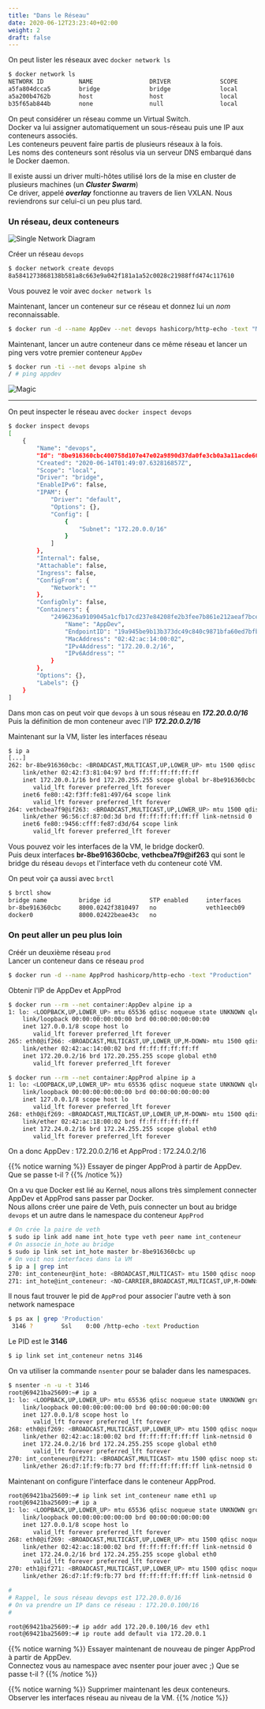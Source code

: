 ```yaml
---
title: "Dans le Réseau"
date: 2020-06-12T23:23:40+02:00
weight: 2
draft: false
---
```


On peut lister les réseaux avec `docker network ls`

```bash
$ docker network ls
NETWORK ID          NAME                DRIVER              SCOPE
a5fa804dcca5        bridge              bridge              local
a5a200b4762b        host                host                local
b35f65ab844b        none                null                local
```

On peut considérer un réseau comme un Virtual Switch.  
Docker va lui assigner automatiquement un sous-réseau  puis une IP aux conteneurs associés.  
Les conteneurs peuvent faire partis de plusieurs réseaux à la fois.  
Les noms des conteneurs sont résolus via un serveur DNS embarqué dans le Docker daemon.  

Il existe aussi un driver multi-hôtes utilisé lors de la mise en cluster de plusieurs machines (un ***Cluster Swarm***)  
Ce driver, appelé ***overlay*** fonctionne au travers de lien VXLAN.
Nous reviendrons sur celui-ci un peu plus tard.

### Un réseau, deux conteneurs 

![Single Network Diagram](/images/bridge2.png?featherlight=false&width=40pc)  

Créer un réseau `devops`
```bash
$ docker network create devops
8a5841273868138b581a8c663e9a042f181a1a52c0028c21988ffd474c117610
```
Vous pouvez le voir avec `docker network ls`  

Maintenant, lancer un conteneur sur ce réseau et donnez lui un *nom* reconnaissable.  
```bash
$ docker run -d --name AppDev --net devops hashicorp/http-echo -text "Mon AppDev"
```

Maintenant, lancer un autre conteneur dans ce même réseau et lancer un ping vers votre premier conteneur `AppDev`  
```bash
$ docker run -ti --net devops alpine sh
/ # ping appdev
```  


![Magic](/images/magic.gif?featherlight=false&width=20pc)

---

On peut inspecter le réseau avec `docker inspect devops`  
```bash
$ docker inspect devops
[
    {
        "Name": "devops",
        "Id": "8be916360cbc400758d107e47e02a9890d37da0fe3cb0a3a11acde60173a03de",
        "Created": "2020-06-14T01:49:07.632816857Z",
        "Scope": "local",
        "Driver": "bridge",
        "EnableIPv6": false,
        "IPAM": {
            "Driver": "default",
            "Options": {},
            "Config": [
                {
                    "Subnet": "172.20.0.0/16"
                }
            ]
        },
        "Internal": false,
        "Attachable": false,
        "Ingress": false,
        "ConfigFrom": {
            "Network": ""
        },
        "ConfigOnly": false,
        "Containers": {
            "2496236a9109045a1cfb17cd237e84208fe2b3fee7b861e212aeaf7bce9bf61c": {
                "Name": "AppDev",
                "EndpointID": "19a945be9b13b373dc49c840c9871bfa60ed7bfba163c7a93e763b7f016102dc",
                "MacAddress": "02:42:ac:14:00:02",
                "IPv4Address": "172.20.0.2/16",
                "IPv6Address": ""
            }
        },
        "Options": {},
        "Labels": {}
    }
]
```

Dans mon cas on peut voir que `devops` à un sous réseau en ***172.20.0.0/16***  
Puis la définition de mon conteneur avec l'IP ***172.20.0.2/16***  

Maintenant sur la VM, lister les interfaces réseau  
```bash
$ ip a
[...]
262: br-8be916360cbc: <BROADCAST,MULTICAST,UP,LOWER_UP> mtu 1500 qdisc noqueue state UP group default
    link/ether 02:42:f3:81:04:97 brd ff:ff:ff:ff:ff:ff
    inet 172.20.0.1/16 brd 172.20.255.255 scope global br-8be916360cbc
       valid_lft forever preferred_lft forever
    inet6 fe80::42:f3ff:fe81:497/64 scope link
       valid_lft forever preferred_lft forever
264: vethcbea7f9@if263: <BROADCAST,MULTICAST,UP,LOWER_UP> mtu 1500 qdisc noqueue master br-8be916360cbc state UP group default
    link/ether 96:56:cf:87:0d:3d brd ff:ff:ff:ff:ff:ff link-netnsid 0
    inet6 fe80::9456:cfff:fe87:d3d/64 scope link
       valid_lft forever preferred_lft forever
```

Vous pouvez voir les interfaces de la VM, le bridge docker0.  
Puis deux interfaces **br-8be916360cbc**, **vethcbea7f9@if263** qui sont le bridge du réseau `devops` et l'interface veth du conteneur coté VM.  

On peut voir ça aussi avec `brctl`
```bash
$ brctl show
bridge name	        bridge id		    STP enabled	    interfaces
br-8be916360cbc		8000.0242f3810497	no		        veth1eecb09
docker0		        8000.02422beae43c	no		
```

### On peut aller un peu plus loin
Créér un deuxième réseau `prod`  
Lancer un conteneur dans ce réseau `prod`
```bash
$ docker run -d --name AppProd hashicorp/http-echo -text "Production"
```

Obtenir l'IP de AppDev et AppProd
```bash
$ docker run --rm --net container:AppDev alpine ip a
1: lo: <LOOPBACK,UP,LOWER_UP> mtu 65536 qdisc noqueue state UNKNOWN qlen 1000
    link/loopback 00:00:00:00:00:00 brd 00:00:00:00:00:00
    inet 127.0.0.1/8 scope host lo
       valid_lft forever preferred_lft forever
265: eth0@if266: <BROADCAST,MULTICAST,UP,LOWER_UP,M-DOWN> mtu 1500 qdisc noqueue state UP
    link/ether 02:42:ac:14:00:02 brd ff:ff:ff:ff:ff:ff
    inet 172.20.0.2/16 brd 172.20.255.255 scope global eth0
       valid_lft forever preferred_lft forever

$ docker run --rm --net container:AppProd alpine ip a
1: lo: <LOOPBACK,UP,LOWER_UP> mtu 65536 qdisc noqueue state UNKNOWN qlen 1000
    link/loopback 00:00:00:00:00:00 brd 00:00:00:00:00:00
    inet 127.0.0.1/8 scope host lo
       valid_lft forever preferred_lft forever
268: eth0@if269: <BROADCAST,MULTICAST,UP,LOWER_UP,M-DOWN> mtu 1500 qdisc noqueue state UP
    link/ether 02:42:ac:18:00:02 brd ff:ff:ff:ff:ff:ff
    inet 172.24.0.2/16 brd 172.24.255.255 scope global eth0
       valid_lft forever preferred_lft forever
```

On a donc AppDev : 172.20.0.2/16 
et AppProd : 172.24.0.2/16

{{% notice warning %}}
Essayer de pinger AppProd à partir de AppDev.
Que se passe t-il ?
{{% /notice %}}

On a vu que Docker est lié au Kernel, nous allons très simplement connecter AppDev et AppProd sans passer par Docker.  
Nous allons créer une paire de Veth, puis connecter un bout au bridge `devops` et un autre dans le namespace du conteneur `AppProd`  


```bash
# On crée la paire de veth
$ sudo ip link add name int_hote type veth peer name int_conteneur
# On associe in_hote au bridge
$ sudo ip link set int_hote master br-8be916360cbc up
# On voit nos interfaces dans la VM
$ ip a | grep int
270: int_conteneur@int_hote: <BROADCAST,MULTICAST> mtu 1500 qdisc noop state DOWN group default qlen 1000
271: int_hote@int_conteneur: <NO-CARRIER,BROADCAST,MULTICAST,UP,M-DOWN> mtu 1500 qdisc noqueue master br-8be916360cbc state LOWERLAYERDOWN group default qlen 1000
```


Il nous faut trouver le pid de `AppProd` pour associer l'autre veth à son network namespace
```bash
$ ps ax | grep 'Production'
 3146 ?        Ssl    0:00 /http-echo -text Production
```

Le PID est le **3146**
```bash
$ ip link set int_conteneur netns 3146
```


On va utiliser la commande `nsenter` pour se balader dans les namespaces.

```bash
$ nsenter -n -u -t 3146
root@69421ba25609:~# ip a
1: lo: <LOOPBACK,UP,LOWER_UP> mtu 65536 qdisc noqueue state UNKNOWN group default qlen 1000
    link/loopback 00:00:00:00:00:00 brd 00:00:00:00:00:00
    inet 127.0.0.1/8 scope host lo
       valid_lft forever preferred_lft forever
268: eth0@if269: <BROADCAST,MULTICAST,UP,LOWER_UP> mtu 1500 qdisc noqueue state UP group default
    link/ether 02:42:ac:18:00:02 brd ff:ff:ff:ff:ff:ff link-netnsid 0
    inet 172.24.0.2/16 brd 172.24.255.255 scope global eth0
       valid_lft forever preferred_lft forever
270: int_conteneur@if271: <BROADCAST,MULTICAST> mtu 1500 qdisc noop state DOWN group default qlen 1000
    link/ether 26:d7:1f:f9:fb:77 brd ff:ff:ff:ff:ff:ff link-netnsid 0
```

Maintenant on configure l'interface dans le conteneur AppProd.

```bash
root@69421ba25609:~# ip link set int_conteneur name eth1 up
root@69421ba25609:~# ip a
1: lo: <LOOPBACK,UP,LOWER_UP> mtu 65536 qdisc noqueue state UNKNOWN group default qlen 1000
    link/loopback 00:00:00:00:00:00 brd 00:00:00:00:00:00
    inet 127.0.0.1/8 scope host lo
       valid_lft forever preferred_lft forever
268: eth0@if269: <BROADCAST,MULTICAST,UP,LOWER_UP> mtu 1500 qdisc noqueue state UP group default
    link/ether 02:42:ac:18:00:02 brd ff:ff:ff:ff:ff:ff link-netnsid 0
    inet 172.24.0.2/16 brd 172.24.255.255 scope global eth0
       valid_lft forever preferred_lft forever
270: eth1@if271: <BROADCAST,MULTICAST,UP,LOWER_UP> mtu 1500 qdisc noqueue state UP group default qlen 1000
    link/ether 26:d7:1f:f9:fb:77 brd ff:ff:ff:ff:ff:ff link-netnsid 0

#
# Rappel, le sous réseau devops est 172.20.0.0/16
# On va prendre un IP dans ce réseau : 172.20.0.100/16
#

root@69421ba25609:~# ip addr add 172.20.0.100/16 dev eth1
root@69421ba25609:~# ip route add default via 172.20.0.1
```

{{% notice warning %}}
Essayer maintenant de nouveau de pinger AppProd à partir de AppDev.  
Connectez vous au namespace avec nsenter pour jouer avec ;)
Que se passe t-il ?
{{% /notice %}}


{{% notice warning %}}
Supprimer maintenant les deux conteneurs.  
Observer les interfaces réseau au niveau de la VM.
{{% /notice %}}

